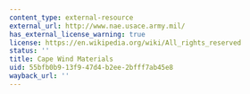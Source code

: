 ```yaml
---
content_type: external-resource
external_url: http://www.nae.usace.army.mil/
has_external_license_warning: true
license: https://en.wikipedia.org/wiki/All_rights_reserved
status: ''
title: Cape Wind Materials
uid: 55bfb0b9-13f9-47d4-b2ee-2bfff7ab45e8
wayback_url: ''
---
```


